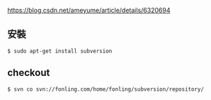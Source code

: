 https://blog.csdn.net/ameyume/article/details/6320694

安裝 
---
    $ sudo apt-get install subversion

checkout
---
    $ svn co svn://fonling.com/home/fonling/subversion/repository/

